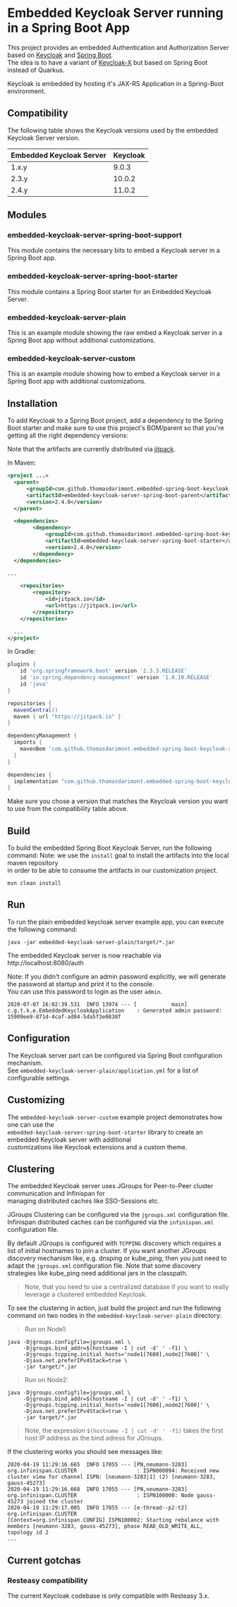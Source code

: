 Embedded Keycloak Server running in a Spring Boot App 
=====================================================

This project provides an embedded Authentication and Authorization Server 
based on [Keycloak](https://www.keycloak.org) and [Spring Boot](https://spring.io/projects/spring-boot).  
The idea is to have a variant of [Keycloak-X](https://www.keycloak.org/2019/10/keycloak-x) but based on 
Spring Boot instead of Quarkus.

Keycloak is embedded by hosting it's JAX-RS Application in a Spring-Boot environment.  

## Compatibility  

The following table shows the Keycloak versions used by the embedded Keycloak Server version.   

Embedded Keycloak Server | Keycloak
---|---
1.x.y | 9.0.3
2.3.y | 10.0.2
2.4.y | 11.0.2

## Modules

### embedded-keycloak-server-spring-boot-support
This module contains the necessary bits to embed a Keycloak server
in a Spring Boot app.

### embedded-keycloak-server-spring-boot-starter
This module contains a Spring Boot starter for an Embedded Keycloak Server. 

### embedded-keycloak-server-plain
This is an example module showing the raw embed a Keycloak server
in a Spring Boot app without additional customizations.

### embedded-keycloak-server-custom
This is an example module showing how to embed a Keycloak server in a Spring Boot app with additional customizations.

## Installation

To add Keycloak to a Spring Boot project, add a dependency to the Spring Boot starter and make sure to use this project's BOM/parent so that you're getting all the right dependency versions:

Note that the artifacts are currently distributed via [jitpack](https://jitpack.io/).

In Maven:
``` xml
<project ...>
  <parent>
      <groupId>com.github.thomasdarimont.embedded-spring-boot-keycloak-server</groupId>
      <artifactId>embedded-keycloak-server-spring-boot-parent</artifactId>
      <version>2.4.0</version>
  </parent>

  <dependencies>
        <dependency>
            <groupId>com.github.thomasdarimont.embedded-spring-boot-keycloak-server</groupId>
            <artifactId>embedded-keycloak-server-spring-boot-starter</artifactId>
            <version>2.4.0</version>
        </dependency>
  </dependencies>

...

    <repositories>
        <repository>
            <id>jitpack.io</id>
            <url>https://jitpack.io</url>
        </repository>
    </repositories>

  ...
</project>
```

In Gradle:
``` groovy
plugins {
	id 'org.springframework.boot' version '2.3.3.RELEASE'
	id 'io.spring.dependency-management' version '1.0.10.RELEASE'
	id 'java'
}

repositories {
  mavenCentral()
  maven { url "https://jitpack.io" }
}

dependencyManagement {
  imports {
    mavenBom 'com.github.thomasdarimont.embedded-spring-boot-keycloak-server:embedded-keycloak-server-spring-boot-parent:2.3.0'
  }
}

dependencies {
  implementation "com.github.thomasdarimont.embedded-spring-boot-keycloak-server:embedded-keycloak-server-spring-boot-starter:2.4.0"
}
```

Make sure you chose a version that matches the Keycloak version you want to use from the compatibility table above.

## Build

To build the embedded Spring Boot Keycloak Server, run the following command:
Note: we use the `install` goal to install the artifacts into the local maven repository  
in order to be able to consume the artifacts in our customization project.   
```
mvn clean install
```

## Run
To run the plain embedded keycloak server example app, you can execute the following command:
```
java -jar embedded-keycloak-server-plain/target/*.jar
```

The embedded Keycloak server is now reachable via http://localhost:8080/auth

Note: If you didn't configure an admin password explicitly, we will generate the password at startup and print it to the console.  
You can use this password to login as the user `admin`.
```
2020-07-07 16:02:39.531  INFO 13974 --- [           main] c.g.t.k.e.EmbeddedKeycloakApplication    : Generated admin password: 15909ee9-871d-4caf-ad04-5da5f3e0838f		
```

## Configuration

The Keycloak server part can be configured via Spring Boot configuration mechanism.  
See `embedded-keycloak-server-plain/application.yml` for a list of configurable settings.

## Customizing

The `embedded-keycloak-server-custom` example project demonstrates how one can use the  
`embedded-keycloak-server-spring-boot-starter` library to create an embedded Keycloak server with additional   
customizations like Keycloak extensions and a custom theme.  

## Clustering
The embedded Keycloak server uses JGroups for Peer-to-Peer cluster communication and Infinispan for  
managing distributed caches like SSO-Sessions etc.  

JGroups Clustering can be configured via the `jgroups.xml` configuration file.  
Infinispan distributed caches can be configured via the `infinispan.xml` configuration file.  

By default JGroups is configured with `TCPPING` discovery which requires a list of initial hostnames 
to join a cluster. If you want another JGroups discovery mechanism like, e.g. dnsping or kube_ping, 
then you just need to adapt the `jgroups.xml` configuration file. Note that some discovery strategies like
kube_ping need additional jars in the classpath.

> Note, that you need to use a centralized database if you want to really leverage a clustered embedded Keycloak.

To see the clustering in action, just build the project and run the following command on two nodes in the `embedded-keycloak-server-plain` directory:

> Run on Node1:
```
java -Djgroups.configfile=jgroups.xml \
     -Djgroups.bind_addr=$(hostname -I | cut -d' ' -f1) \
     -Djgroups.tcpping.initial_hosts='node1[7600],node2[7600]' \
     -Djava.net.preferIPv4Stack=true \
     -jar target/*.jar
```

> Run on Node2:
```
java -Djgroups.configfile=jgroups.xml \
     -Djgroups.bind_addr=$(hostname -I | cut -d' ' -f1) \
     -Djgroups.tcpping.initial_hosts='node1[7600],node2[7600]' \
     -Djava.net.preferIPv4Stack=true \
     -jar target/*.jar
```

> Note, the expression `$(hostname -I | cut -d' ' -f1)` takes the first host IP address as the bind adress for JGroups.

If the clustering works you should see messages like:
```
2020-04-19 11:29:16.665  INFO 17055 --- [PN,neumann-3283] org.infinispan.CLUSTER                   : ISPN000094: Received new cluster view for channel ISPN: [neumann-3283|1] (2) [neumann-3283, gauss-45273]
2020-04-19 11:29:16.668  INFO 17055 --- [PN,neumann-3283] org.infinispan.CLUSTER                   : ISPN100000: Node gauss-45273 joined the cluster
2020-04-19 11:29:17.005  INFO 17055 --- [e-thread--p2-t2] org.infinispan.CLUSTER                   : [Context=org.infinispan.CONFIG] ISPN100002: Starting rebalance with members [neumann-3283, gauss-45273], phase READ_OLD_WRITE_ALL, topology id 2
...
```


## Current gotchas

### Resteasy compatibility
The current Keycloak codebase is only compatible with Resteasy 3.x.
